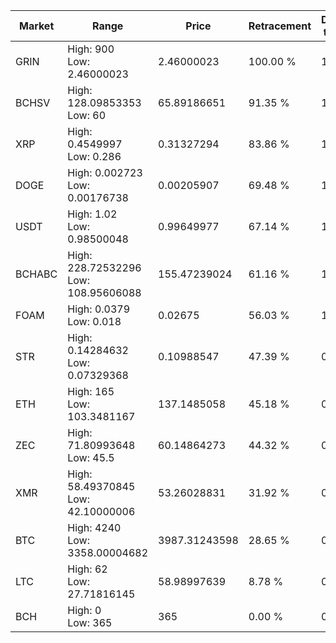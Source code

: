 | Market | Range | Price| Retracement | Doubles to 50% |
| --- | --- | --- | --- | --- |
| GRIN | High: 900<br />Low: 2.46000023 | 2.46000023 | 100.00 % | 183.43 |
| BCHSV | High: 128.09853353<br />Low: 60 | 65.89186651 | 91.35 % | 1.43 |
| XRP | High: 0.4549997<br />Low: 0.286 | 0.31327294 | 83.86 % | 1.18 |
| DOGE | High: 0.002723<br />Low: 0.00176738 | 0.00205907 | 69.48 % | 1.09 |
| USDT | High: 1.02<br />Low: 0.98500048 | 0.99649977 | 67.14 % | 1.01 |
| BCHABC | High: 228.72532296<br />Low: 108.95606088 | 155.47239024 | 61.16 % | 1.09 |
| FOAM | High: 0.0379<br />Low: 0.018 | 0.02675 | 56.03 % | 1.04 |
| STR | High: 0.14284632<br />Low: 0.07329368 | 0.10988547 | 47.39 % | 0.00 |
| ETH | High: 165<br />Low: 103.3481167 | 137.1485058 | 45.18 % | 0.00 |
| ZEC | High: 71.80993648<br />Low: 45.5 | 60.14864273 | 44.32 % | 0.00 |
| XMR | High: 58.49370845<br />Low: 42.10000006 | 53.26028831 | 31.92 % | 0.00 |
| BTC | High: 4240<br />Low: 3358.00004682 | 3987.31243598 | 28.65 % | 0.00 |
| LTC | High: 62<br />Low: 27.71816145 | 58.98997639 | 8.78 % | 0.00 |
| BCH | High: 0<br />Low: 365 | 365 | 0.00 % | 0.00 |
